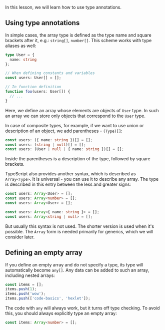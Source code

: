 
In this lesson, we will learn how to use type annotations.

## Using type annotations

In simple cases, the array type is defined as the type name and square brackets after it, e.g.: `string[]`, `number[]`. This scheme works with type aliases as well:

```typescript
type User = {
  name: string
};

// When defining constants and variables
const users: User[] = [];

// In function definition
function foo(users: User[]) {
  // ...
}
```

Here, we define an array whose elements are objects of `User` type. In such an array we can store only objects that correspond to the `User` type.

In case of composite types, for example, if we want to use union or description of an object, we add parentheses - `(Type)[]`:

```typescript
const users: ({ name: string })[] = [];
const users: (string | null)[] = [];
const users: (User | null | { name: string })[] = [];
```

Inside the parentheses is a description of the type, followed by square brackets.

TypeScript also provides another syntax, which is described as `Array<Type>`. It is universal - you can use it to describe any array. The type is described in this entry between the less and greater signs:

```typescript
const users: Array<User> = [];
const users: Array<number> = [];
const users: Array<User> = [];

const users: Array<{ name: string }> = [];
const users: Array<string | null> = [];
```

But usually this syntax is not used. The shorter version is used when it's possible. The `Array` form is needed primarily for generics, which we will consider later.

## Defining an empty array

If you define an empty array and do not specify a type, its type will automatically become `any[]`. Any data can be added to such an array, including nested arrays:

```typescript
const items = [];
items.push(1);
items.push('wow');
items.push(['code-basics', 'hexlet']);
```

The code with `any` will always work, but it turns off type checking. To avoid this, you should always explicitly type an empty array:

```typescript
const items: Array<number> = [];
```
